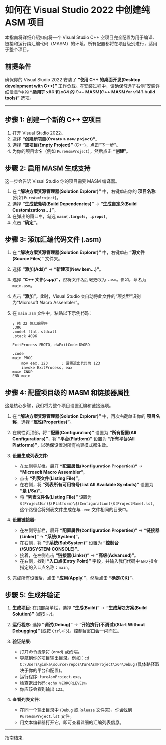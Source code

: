
# 如何在 Visual Studio 2022 中创建纯 ASM 项目

本指南将详细介绍如何将一个 Visual Studio C++ 空项目完全配置为用于编译、链接和运行纯汇编代码（MASM）的环境。所有配置都将在项目级别进行，适用于整个项目。

## 前提条件

确保你的 Visual Studio 2022 安装了 **“使用 C++ 的桌面开发(Desktop development with C++)”** 工作负载。在安装过程中，请确保勾选了右侧“安装详细信息”中的 **“适用于 x86 和 x64 的 C++ MASM(C++ MASM for v143 build tools)”** 选项。

---

## 步骤 1: 创建一个新的 C++ 空项目

1.  打开 Visual Studio 2022。
2.  选择 **“创建新项目(Create a new project)”**。
3.  选择 **“空项目(Empty Project)”** (C++)，点击“下一步”。
4.  为你的项目命名（例如 `PureAsmProject`），然后点击 **“创建”**。

## 步骤 2: 启用 MASM 生成支持

这一步会告诉 Visual Studio 你的项目需要 MASM 编译器。

1.  在 **“解决方案资源管理器(Solution Explorer)”** 中，右键单击你的 **项目名称** (例如 `PureAsmProject`)。
2.  选择 **“生成依赖项(Build Dependencies)”** -> **“生成自定义(Build Customizations...)”**。
3.  在弹出的窗口中，勾选 **`masm(.targets, .props)`**。
4.  点击 **“确定”**。

## 步骤 3: 添加汇编代码文件 (.asm)

1.  在 **“解决方案资源管理器(Solution Explorer)”** 中，右键单击 **“源文件(Source Files)”** 文件夹。
2.  选择 **“添加(Add)”** -> **“新建项(New Item...)”**。
3.  选择 **“C++ 文件(.cpp)”**，但将文件名后缀更改为 `.asm`。例如，命名为 `main.asm`。
4.  点击 **“添加”**。此时，Visual Studio 会自动将此文件的“项类型”识别为“Microsoft Macro Assembler”。
5.  在 `main.asm` 文件中，粘贴以下示例代码：

    ```x86asm
    ; 纯 32 位汇编程序
    .386
    .model flat, stdcall
    .stack 4096

    ExitProcess PROTO, dwExitCode:DWORD

    .code
    main PROC
        mov eax, 123      ; 设置退出代码为 123
        invoke ExitProcess, eax
    main ENDP
    END main
    ```

## 步骤 4: 配置项目级的 MASM 和链接器属性

这是核心步骤，我们将为整个项目设置汇编和链接选项。

1.  在 **“解决方案资源管理器(Solution Explorer)”** 中，再次右键单击你的 **项目名称**，选择 **“属性(Properties)”**。
2.  在属性页顶部，将 **“配置(Configuration)”** 设置为 **“所有配置(All Configurations)”**，将 **“平台(Platform)”** 设置为 **“所有平台(All Platforms)”**，以确保设置对所有构建模式都生效。

3.  **设置生成列表文件:**
    *   在左侧导航栏，展开 **“配置属性(Configuration Properties)”** -> **“Microsoft Macro Assembler”**。
    *   点击 **“列表文件(Listing File)”**。
    *   在右侧，将 **“列表所有可用符号(List All Available Symbols)”** 设置为 **“是 (/Sa)”**。
    *   将 **“列表文件名(Listing File)”** 设置为 `$(ProjectDir)$(Platform)\$(Configuration)\$(ProjectName).lst`。这个路径会将列表文件生成在与 `.exe` 文件相同的目录中。

4.  **设置链接器:**
    *   在左侧导航栏，展开 **“配置属性(Configuration Properties)”** -> **“链接器(Linker)”** -> **“系统(System)”**。
    *   在右侧，将 **“子系统(SubSystem)”** 设置为 **“控制台 (/SUBSYSTEM:CONSOLE)”**。
    *   接着，在左侧点击 **“链接器(Linker)”** -> **“高级(Advanced)”**。
    *   在右侧，找到 **“入口点(Entry Point)”** 字段，并输入我们代码中 `END` 指令指定的入口点名称：`main`。

5.  完成所有设置后，点击 **“应用(Apply)”**，然后点击 **“确定(OK)”**。

## 步骤 5: 生成并验证

1.  **生成项目**: 在顶部菜单栏，选择 **“生成(Build)”** -> **“生成解决方案(Build Solution)”** (或按 `F7`)。

2.  **运行程序**: 选择 **“调试(Debug)”** -> **“开始执行(不调试)(Start Without Debugging)”** (或按 `Ctrl+F5`)。控制台窗口会一闪而过。

3.  **验证结果**: 
    *   打开命令提示符 (cmd) 或终端。
    *   导航到你的项目输出目录。例如：`cd C:\Users\ginka\source\repos\PureAsmProject\x64\Debug` (具体路径取决于你的平台和配置)。
    *   运行程序: `PureAsmProject.exe`。
    *   检查退出代码: `echo %ERRORLEVEL%`。
    *   你应该会看到输出 `123`。

4.  **查看列表文件**: 
    *   在同一个输出目录中 (`Debug` 或 `Release` 文件夹)，你会找到 `PureAsmProject.lst` 文件。
    *   用文本编辑器打开它，即可查看详细的汇编列表信息。

---
指南结束.
